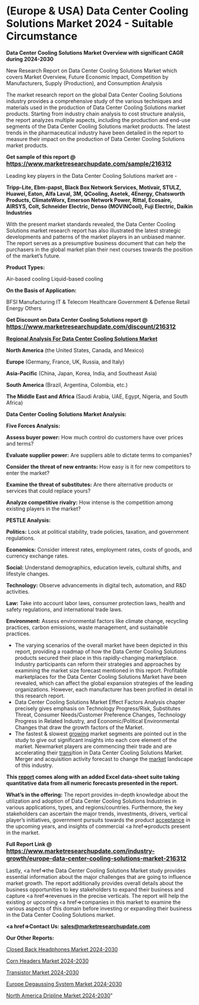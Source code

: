 # (Europe & USA) Data Center Cooling Solutions Market 2024 - Suitable Circumstance

<strong>Data Center Cooling Solutions Market Overview with significant CAGR during 2024-2030</strong>

New Research Report on Data Center Cooling Solutions Market which covers Market Overview, Future Economic Impact, Competition by Manufacturers, Supply (Production), and Consumption Analysis

The market research report on the global Data Center Cooling Solutions industry provides a comprehensive study of the various techniques and materials used in the production of Data Center Cooling Solutions market products. Starting from industry chain analysis to cost structure analysis, the report analyzes multiple aspects, including the production and end-use segments of the Data Center Cooling Solutions market products. The latest trends in the pharmaceutical industry have been detailed in the report to measure their impact on the production of Data Center Cooling Solutions market products.

<strong>Get sample of this report @ <a href=https://www.marketresearchupdate.com/sample/216312><font size=3 color=#0000ff>https://www.marketresearchupdate.com/sample/216312</font></a></strong>

Leading key players in the Data Center Cooling Solutions market are -

<strong>Tripp-Lite, Ebm-papst, Black Box Network Services, Motivair, STULZ, Huawei, Eaton, Alfa Laval, 3M, QCooling, Asetek, 4Energy, Chatsworth Products, ClimateWorx, Emerson Network Power, Rittal, Ecosaire, AIRSYS, Colt, Schneider Electric, Denso (MOVINCool), Fuji Electric, Daikin Industries</strong>

With the present market standards revealed, the Data Center Cooling Solutions market research report has also illustrated the latest strategic developments and patterns of the market players in an unbiased manner. The report serves as a presumptive business document that can help the purchasers in the global market plan their next courses towards the position of the market’s future.

<strong>Product Types:</strong>

Air-based cooling
Liquid-based cooling

<strong>On the Basis of Application:</strong>

BFSI
Manufacturing
IT & Telecom
Healthcare
Government & Defense
Retail
Energy
Others

<strong>Get Discount on Data Center Cooling Solutions report @ <a href=https://www.marketresearchupdate.com/discount/216312><font size=3 color=#0000ff>https://www.marketresearchupdate.com/discount/216312</font></a></strong>

<strong><u><b>Regional Analysis For Data Center Cooling Solutions Market</b></u></strong>

<strong><b>North America</b></strong> (the United States, Canada, and Mexico)

<strong><b>Europe </b></strong>(Germany, France, UK, Russia, and Italy)

<strong><b>Asia-Pacific</b></strong> (China, Japan, Korea, India, and Southeast Asia)

<strong><b>South America</b></strong> (Brazil, Argentina, Colombia, etc.)

<strong><b>The Middle East and Africa</b></strong> (Saudi Arabia, UAE, Egypt, Nigeria, and South Africa)

<strong>Data Center Cooling Solutions Market Analysis:</strong>

<strong>Five Forces Analysis:</strong>

<strong>Assess buyer power:</strong> How much control do customers have over prices and terms?

<strong>Evaluate supplier power:</strong> Are suppliers able to dictate terms to companies?

<strong>Consider the threat of new entrants:</strong> How easy is it for new competitors to enter the market?

<strong>Examine the threat of substitutes:</strong> Are there alternative products or services that could replace yours?

<strong>Analyze competitive rivalry:</strong> How intense is the competition among existing players in the market?

<strong>PESTLE Analysis:</strong>

<strong>Politics:</strong> Look at political stability, trade policies, taxation, and government regulations.

<strong>Economics:</strong> Consider interest rates, employment rates, costs of goods, and currency exchange rates.

<strong>Social:</strong> Understand demographics, education levels, cultural shifts, and lifestyle changes.

<strong>Technology:</strong> Observe advancements in digital tech, automation, and R&D activities.

<strong>Law:</strong> Take into account labor laws, consumer protection laws, health and safety regulations, and international trade laws.

<strong>Environment:</strong> Assess environmental factors like climate change, recycling practices, carbon emissions, waste management, and sustainable practices.

<ul>
  <li>The varying scenarios of the overall market have been depicted in this report, providing a roadmap of how the Data Center Cooling Solutions products secured their place in this rapidly-changing marketplace. Industry participants can reform their strategies and approaches by examining the market size forecast mentioned in this report. Profitable marketplaces for the Data Center Cooling Solutions Market have been revealed, which can affect the global expansion strategies of the leading organizations. However, each manufacturer has been profiled in detail in this research report.</li>
  <li>Data Center Cooling Solutions Market Effect Factors Analysis chapter precisely gives emphasis on Technology Progress/Risk, Substitutes Threat, Consumer Needs/Customer Preference Changes, Technology Progress in Related Industry, and Economic/Political Environmental Changes that draw the growth factors of the Market.</li>
  <li>The fastest &amp; slowest <a href=ASDF991299>growing</a> market segments are pointed out in the study to give out significant insights into each core element of the market. Newmarket players are commencing their trade and are accelerating their <a href=>trans</a>ition in Data Center Cooling Solutions Market. Merger and acquisition activity forecast to change the <a href=>market</a> landscape of this industry.</li>
</ul>
<strong>This <a href=>report</a> comes along with an added Excel data-sheet suite taking quantitative data from all numeric forecasts presented in the report.</strong>

<strong>What’s in the offering:</strong> The report provides in-depth knowledge about the utilization and adoption of Data Center Cooling Solutions Industries in various applications, types, and regions/countries. Furthermore, the key stakeholders can ascertain the major trends, investments, drivers, vertical player’s initiatives, government pursuits towards the product <a href=ASDF881288>acceptance</a> in the upcoming years, and insights of commercial <a href=>products</a> present in the market.

<strong>Full Report Link @ <a href=https://www.marketresearchupdate.com/industry-growth/europe-data-center-cooling-solutions-market-216312><font size=3 color=#0000ff>https://www.marketresearchupdate.com/industry-growth/europe-data-center-cooling-solutions-market-216312</font></a></strong>

Lastly, <a href=>the</a> Data Center Cooling Solutions Market study provides essential information about the major challenges that are going to influence market growth. The report additionally provides overall details about the business opportunities to key stakeholders to expand their business and capture <a href=>revenues</a> in the precise verticals. The report will help the existing or upcoming <a href=>companies</a> in this market to examine the various aspects of this domain before investing or expanding their business in the Data Center Cooling Solutions market.

<strong><a href=><strong>Contact Us:</strong></a></strong>
<strong>sales@marketresearchupdate.com</strong>

<strong>Our Other Reports:</strong>

<a href=https://www.linkedin.com/pulse/closed-back-headphones-market-witness-huge-growth-2029>Closed Back Headphones Market 2024-2030</a>

<a href=https://www.linkedin.com/pulse/corn-headers-market-size-trends-consumption>Corn Headers Market 2024-2030</a>

<a href=https://www.linkedin.com/pulse/transistor-market-size-trends-consumption>Transistor Market 2024-2030</a>

<a href=https://www.linkedin.com/pulse/europe-degaussing-system-market-continues-rapid-ljoif/>Europe Degaussing System Market 2024-2030</a>

<a href=https://www.linkedin.com/pulse/north-america-dripline-market-statistics-jgoyf/>North America Dripline Market 2024-2030</a>"
